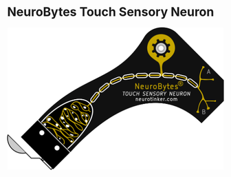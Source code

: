 # NeuroBytes Touch Sensory Neuron
![NeuroBytes Touch Sensory Neuron PCB front](/HARDWARE/NeuroBytes_Touch_Sensor.png)
